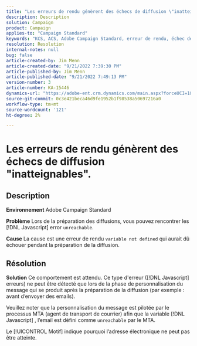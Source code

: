```yaml
---
title: "Les erreurs de rendu génèrent des échecs de diffusion \"inatteignable\""
description: Description
solution: Campaign
product: Campaign
applies-to: "Campaign Standard"
keywords: "KCS, ACS, Adobe Campaign Standard, erreur de rendu, échec de diffusion inatteignable"
resolution: Resolution
internal-notes: null
bug: false
article-created-by: Jim Menn
article-created-date: "9/21/2022 7:39:30 PM"
article-published-by: Jim Menn
article-published-date: "9/21/2022 7:49:13 PM"
version-number: 3
article-number: KA-15446
dynamics-url: "https://adobe-ent.crm.dynamics.com/main.aspx?forceUCI=1&pagetype=entityrecord&etn=knowledgearticle&id=31bf9718-e539-ed11-9db1-0022480866ad"
source-git-commit: 0c3e421beca46d9fe1952b1f98538a50697216a0
workflow-type: tm+mt
source-wordcount: '121'
ht-degree: 2%

---
```


# Les erreurs de rendu génèrent des échecs de diffusion &quot;inatteignables&quot;.

## Description


<b>Environnement</b>
Adobe Campaign Standard

<b>Problème</b>
Lors de la préparation des diffusions, vous pouvez rencontrer les [!DNL Javascript] error `unreachable`.

<b>Cause</b>
La cause est une erreur de rendu `variable not defined` qui aurait dû échouer pendant la préparation de la diffusion.


## Résolution


<b>Solution</b>
Ce comportement est attendu. Ce type d&#39;erreur ([!DNL Javascript] erreurs) ne peut être détecté que lors de la phase de personnalisation du message qui se produit après la préparation de la diffusion (par exemple : avant d’envoyer des emails).

Veuillez noter que la personnalisation du message est pilotée par le processus MTA (agent de transport de courrier) afin que la variable [!DNL Javascript] , l’email est défini comme `unreachable` par le MTA.

Le [!UICONTROL Motif] indique pourquoi l’adresse électronique ne peut pas être atteinte.
